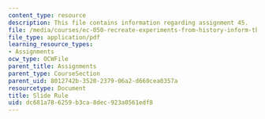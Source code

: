 ```yaml
---
content_type: resource
description: This file contains information regarding assignment 45.
file: /media/courses/ec-050-recreate-experiments-from-history-inform-the-future-from-the-past-galileo-january-iap-2010/dc681a786259b3ca8dec923a0561edf8_MITEC_050IAP10_assn45.pdf
file_type: application/pdf
learning_resource_types:
- Assignments
ocw_type: OCWFile
parent_title: Assignments
parent_type: CourseSection
parent_uid: 8012742b-3520-2379-06a2-d660cea0357a
resourcetype: Document
title: Slide Rule
uid: dc681a78-6259-b3ca-8dec-923a0561edf8
---
```

